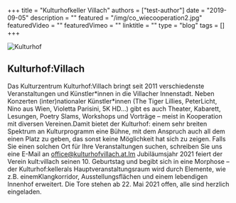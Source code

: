 +++
title = "Kulturhofkeller Villach"
authors = ["test-author"]
date = "2019-09-05"
description = ""
featured = "/img/co_wiecooperation2.jpg"
featuredVideo = ""
featuredVimeo = ""
linktitle = ""
type = "blog"
tags = []
+++

![Kulturhof](img/kulturhof-front.jpg)
## Kulturhof:Villach

Das Kulturzentrum Kulturhof:Villach bringt seit 2011 verschiedenste Veranstaltungen und Künstler\*innen in die Villacher Innenstadt. Neben Konzerten (inter)nationaler Künstler\*innen (The Tiger Lillies, PeterLicht, Nino aus Wien, Violetta Parisini, 5K HD...) gibt es auch Theater, Kabarett, Lesungen, Poetry Slams, Workshops und Vorträge – meist in Kooperation mit diversen Vereinen.Damit bietet der Kulturhof: einem sehr breiten Spektrum an Kulturprogramm eine Bühne, mit dem Anspruch auch all dem einen Platz zu geben, das sonst keine Möglichkeit hat sich zu zeigen. Falls Sie einen solchen Ort für Ihre Veranstaltungen suchen, schreiben Sie uns eine E-Mail an office@kulturhofvillach.at.Im Jubiläumsjahr 2021 feiert der Verein kult:villach seinen 10. Geburtstag und begibt sich in eine Morphose – der Kulturhof:kellerals Hauptveranstaltungsraum wird durch Elemente, wie z.B. einemKlangkorridor, Ausstellungsflächen und einem lebendigen Innenhof erweitert. Die Tore stehen ab 22. Mai 2021 offen, alle sind herzlich eingeladen.